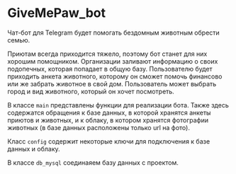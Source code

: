 # GiveMePaw_bot

Чат-бот для Telegram будет помогать бездомным животным обрести семью.

Приютам всегда приходится тяжело, поэтому бот станет для них хорошим помощником. Организации заливают информацию о своих подопечных, которая попадает в общую базу. 
Пользователю будет приходить анкета животного, которому он сможет помочь финансово или же забрать животное в свой дом.
Пользователь может выбрать город и вид животного, который он хочет посмотреть.


В классе `main` представлены функции для реализации бота. Также здесь содержатся обращения к базе данных, в которой хранятся анкеты приютов и животных, 
и к облаку, в котором хранятся фотографии животных (в базе данных расположены только url на фото).

Класс `config` содержит некоторые ключи для подключения к базе данных и облаку.

В классе `db_mysql` соединаяем базу данных с проектом.



